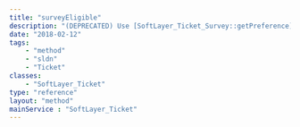```yaml
---
title: "surveyEligible"
description: "(DEPRECATED) Use [SoftLayer_Ticket_Survey::getPreference](/reference/datatypes/$1/#$2) method. "
date: "2018-02-12"
tags:
    - "method"
    - "sldn"
    - "Ticket"
classes:
    - "SoftLayer_Ticket"
type: "reference"
layout: "method"
mainService : "SoftLayer_Ticket"
---
```

